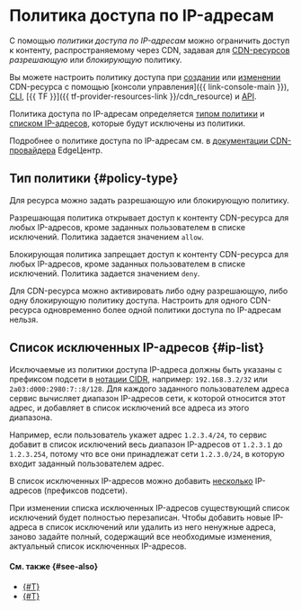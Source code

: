 # Политика доступа по IP-адресам

С помощью _политики доступа по IP-адресам_ можно ограничить доступ к контенту, распространяемому через CDN, задавая для [CDN-ресурсов](./resource.md) _разрешающую_ или _блокирующую_ политику.

Вы можете настроить политику доступа при [создании](../operations/resources/create-resource.md) или [изменении](../operations/resources/configure-basics.md) CDN-ресурса с помощью [консоли управления]({{ link-console-main }}), [CLI](../../cli/quickstart.md), [{{ TF }}]({{ tf-provider-resources-link }}/cdn_resource) и [API](../../api-design-guide/concepts/general.md).

Политика доступа по IP-адресам определяется [типом политики](#policy-type) и [списком IP-адресов](#ip-list), которые будут исключены из политики.

Подробнее о политике доступа по IP-адресам см. в [документации CDN-провайдера](https://support.edgecenter.ru/knowledge_base/item/257918?sid=57227) EdgeЦентр.

## Тип политики {#policy-type}

Для ресурса можно задать разрешающую или блокирующую политику.

Разрешающая политика открывает доступ к контенту CDN-ресурса для любых IP-адресов, кроме заданных пользователем в списке исключений. Политика задается значением `allow`.

Блокирующая политика запрещает доступ к контенту CDN-ресурса для любых IP-адресов, кроме заданных пользователем в списке исключений. Политика задается значением `deny`.

Для CDN-ресурса можно активировать либо одну разрешающую, либо одну блокирующую политику доступа. Настроить для одного CDN-ресурса одновременно более одной политики доступа по IP-адресам нельзя.

## Список исключенных IP-адресов {#ip-list}

Исключаемые из политики доступа IP-адреса должны быть указаны с префиксом подсети в [нотации CIDR](https://ru.wikipedia.org/wiki/Бесклассовая_адресация), например: `192.168.3.2/32` или `2a03:d000:2980:7::8/128`. Для каждого заданного пользователем адреса сервис вычисляет диапазон IP-адресов сети, к которой относится этот адрес, и добавляет в список исключений все адреса из этого диапазона. 

Например, если пользователь укажет адрес `1.2.3.4/24`, то сервис добавит в список исключений весь диапазон IP-адресов от `1.2.3.1` до `1.2.3.254`, потому что все они принадлежат сети `1.2.3.0/24`, в которую входит заданный пользователем адрес.

В список исключенных IP-адресов можно добавить [несколько](./limits.md#cdn-limits) IP-адресов (префиксов подсети).

При изменении списка исключенных IP-адресов существующий список исключений будет полностью перезаписан. Чтобы добавить новые IP-адреса в список исключений или удалить из него ненужные адреса, заново задайте полный, содержащий все необходимые изменения, актуальный список исключенных IP-адресов.

#### См. также {#see-also}

* [{#T}](../operations/resources/create-resource.md)
* [{#T}](../operations/resources/configure-basics.md)